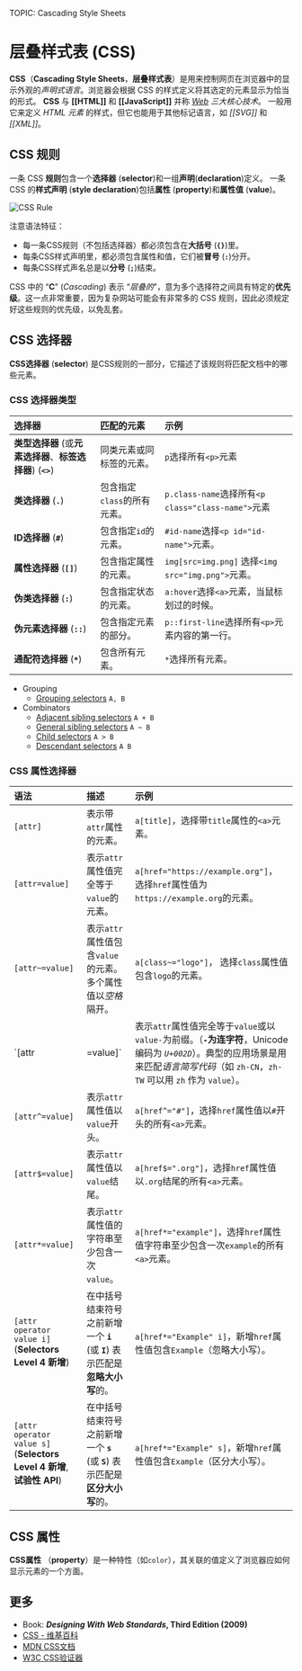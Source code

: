TOPIC: Cascading Style Sheets

# 层叠样式表 (CSS)

**CSS**（**Cascading Style Sheets**，**层叠样式表**）是用来控制网页在浏览器中的显示外观的*声明式语言*。浏览器会根据 CSS 的样式定义将其选定的元素显示为恰当的形式。
**CSS** 与 **[[HTML]]** 和 **[[JavaScript]]** 并称 *[Web](/zh-hans/glossary/World_Wide_Web) 三大核心技术*。
一般用它来定义 *HTML 元素* 的样式，但它也能用于其他标记语言，如 *[[SVG]]* 和 *[[XML]]*。

## CSS 规则

一条 CSS **规则**包含一个**选择器** (**selector**)和一组**声明**(**declaration**)定义。
一条 CSS 的**样式声明** (**style declaration**)包括**属性** (**property**)和**属性值**  (**value**)。

![CSS Rule](/media/glossary__css-rule.png)

注意语法特征：

- 每一条CSS规则（不包括选择器）都必须包含在**大括号** (**`{}`**)里。
- 每条CSS样式声明里，都必须包含属性和值，它们被**冒号** (**`:`**)分开。
- 每条CSS样式声名总是以**分号** (**`;`**)结束。

CSS 中的 “**C**” (*Cascading*) 表示 “*层叠的*”，意为多个选择符之间具有特定的**优先级**。这一点非常重要，因为复杂网站可能会有非常多的 CSS 规则，因此必须规定好这些规则的优先级，以免乱套。

## CSS 选择器

**CSS选择器** (**selector**) 是CSS规则的一部分，它描述了该规则将匹配文档中的哪些元素。

### CSS 选择器类型

| 选择器 | 匹配的元素 | 示例 |
| :-- | :-- | :-- |
| **类型选择器** (或**元素选择器**、**标签选择器**) (**`<>`**) | 同类元素或同标签的元素。| `p`选择所有`<p>`元素 |
| **类选择器** (**`.`**) | 包含指定`class`的所有元素。| `p.class-name`选择所有`<p class="class-name">`元素 |
| **ID选择器** (**`#`**) | 包含指定`id`的元素。| `#id-name`选择`<p id="id-name">`元素。|
| **属性选择器** (**`[]`**) | 包含指定属性的元素。| `img[src=img.png]` 选择`<img src="img.png">`元素。|
| **伪类选择器** (**`:`**) | 包含指定状态的元素。| `a:hover`选择`<a>`元素，当鼠标划过的时候。|
| **伪元素选择器** (**`::`**) | 包含指定元素的部分。 | `p::first-line`选择所有`<p>`元素内容的第一行。|
| **通配符选择器** (**`*`**) | 包含所有元素。 | `*`选择所有元素。|

- Grouping
    - [Grouping selectors](https://wiki.developer.mozilla.org/en-US/docs/Web/CSS/Grouping_selectors)
  `A, B`
- Combinators
    - [Adjacent sibling selectors](https://wiki.developer.mozilla.org/en-US/docs/Web/CSS/Adjacent_sibling_selectors)
    `A + B`
    - [General sibling selectors](https://wiki.developer.mozilla.org/en-US/docs/Web/CSS/General_sibling_selectors)
    `A ~ B`
    - [Child selectors](https://wiki.developer.mozilla.org/en-US/docs/Web/CSS/Child_selectors)
    `A > B`
    - [Descendant selectors](https://wiki.developer.mozilla.org/en-US/docs/Web/CSS/Descendant_selectors)
    `A B`

### CSS 属性选择器

| 语法 | 描述 | 示例 |
| :-- | :-- | :-- |
| `[attr]` | 表示带`attr`属性的元素。| `a[title]`，选择带`title`属性的`<a>`元素。|
| `[attr=value]` | 表示`attr`属性值完全等于`value`的元素。| `a[href="https://example.org"]`， 选择`href`属性值为`https://example.org`的元素。|
| `[attr~=value]` | 表示`attr`属性值包含`value`的元素。多个属性值以*空格*隔开。| `a[class~="logo"]`， 选择`class`属性值包含`logo`的元素。|
| `[attr|=value]` | 表示`attr`属性值完全等于`value`或以`value-`为前缀。（**`-`**为**连字符**，Unicode 编码为 *`U+002D`*）。典型的应用场景是用来匹配*语言简写代码*（如 `zh-CN`，`zh-TW` 可以用 `zh` 作为 `value`）。| `div[lang|="zh"]`，选择所有内容为中文的`<div>`元素，不管是简体中文 (`zh-CN`)还是繁体中文 (`zh-TW`)。|
| `[attr^=value]` | 表示`attr`属性值以`value`开头。| `a[href^="#"]`，选择`href`属性值以`#`开头的所有`<a>`元素。|
| `[attr$=value]` | 表示`attr`属性值以`value`结尾。| `a[href$=".org"]`，选择`href`属性值以`.org`结尾的所有`<a>`元素。|
| `[attr*=value]` | 表示`attr`属性值的字符串至少包含一次`value`。| `a[href*="example"]`，选择`href`属性值字符串至少包含一次`example`的所有`<a>`元素。|
| `[attr operator value i]` (**Selectors Level 4 新增**) | 在中括号结束符号之前新增一个 **`i`** (或 **`I`**) 表示匹配是**忽略大小写**的。| `a[href*="Example" i]`，新增`href`属性值包含`Example`（忽略大小写）。|
| `[attr operator value s]` (**Selectors Level 4 新增**, **试验性 API**) | 在中括号结束符号之前新增一个 **`s`** (或 **`S`**) 表示匹配是**区分大小写**的。| `a[href*="Example" s]`，新增`href`属性值包含`Example`（区分大小写）。 |

## CSS 属性

**CSS属性** （**property**）是一种特性（如`color`），其关联的值定义了浏览器应如何显示元素的一个方面。

## 更多

- Book: ***Designing With Web Standards*, Third Edition (2009)**
- [CSS - 维基百科](https://en.wikipedia.org/wiki/CSS)
- [MDN CSS文档](https://developer.mozilla.org/en-US/docs/Web/CSS "MDN CSS文档")
- [W3C CSS验证器](http://jigsaw.w3.org/css-validator/ "W3C CSS验证器")
